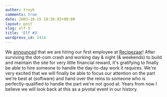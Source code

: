 ```yaml
---
author: troyh
comments: true
date: 2003-10-15 18:56:03+00:00
layout: post
slug: elf-3
title: 'Elf #3'
wordpress_id: 2414
---
```


We [announced](http://www.recipezaar.com/bb/viewtopic.zsp?t=48759) that we are hiring our first employee at [Recipezaar](http://recipezaar.com)! After surviving the dot-com crash and working day & night (& weekends) to build and maintain the site for very little financial reward, it's gratifying to finally be able to hire someone to handle the day-to-day work it requires. We're very excited that we will finally be able to focus our attention on the part we're best at (software) and hand over the reins to someone who is perfectly-qualified to handle the part we're not good at. Years from now I believe we will look back at this as a pivotal event in our history.
